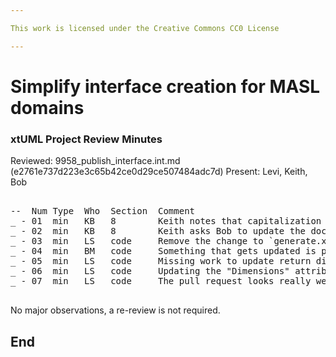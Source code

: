 ```yaml
---

This work is licensed under the Creative Commons CC0 License

---
```


# Simplify interface creation for MASL domains
### xtUML Project Review Minutes

Reviewed:  9958_publish_interface.int.md  (e2761e737d223e3c65b42ce0d29ce507484adc7d)
Present: Levi, Keith, Bob  

<pre>

--  Num Type  Who  Section  Comment
_ - 01  min   KB   8        Keith notes that capitalization matters in the documentation for hiding CMEs  
_ - 02  min   KB   8        Keith asks Bob to update the documentation for "Sync references" and "Sync with library". Bob will add a note to implementation commments.  
_ - 03  min   LS   code     Remove the change to `generate.xml`. The "cvs_java_files" are files that are not to be cleaned (non-generated files).
_ - 04  min   BM   code     Something that gets updated is parameter and return type dimensions (call out in note)  
_ - 05  min   LS   code     Missing work to update return dimensions in the routine  
_ - 06  min   LS   code     Updating the "Dimensions" attribute might not be enough. You may have to invoke the operation "resizeDimensions"  
_ - 07  min   LS   code     The pull request looks really weird; there are a lot of extraneous commits. Bob is going to try to rebase with master to see what happens  

</pre>
   
No major observations, a re-review is not required.


End
---
